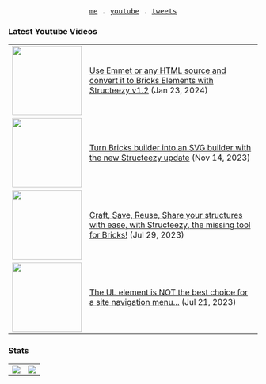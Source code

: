 <p align="center">
  <samp>
    <a href="https://cedricbontems.fr">me</a> .
    <a href="https://youtube.com/@oxyprops">youtube</a> .
    <a href="https://twitter.com/cbontems">tweets</a>
  </samp>
</p>

### Latest Youtube Videos
<table>
<!-- YOUTUBE-VIDEOS-LIST:START --><tr><td><a href="https://www.youtube.com/watch?v=tdSoxo6KLkU"><img width="140px" src="https://i.ytimg.com/vi/tdSoxo6KLkU/mqdefault.jpg"></a></td>
<td><a href="https://www.youtube.com/watch?v=tdSoxo6KLkU">Use Emmet or any HTML source and convert it to Bricks Elements with Structeezy v1.2</a> (Jan 23, 2024)<br/></td></tr>
<tr><td><a href="https://www.youtube.com/watch?v=GQjL_Lq1YDE"><img width="140px" src="https://i.ytimg.com/vi/GQjL_Lq1YDE/mqdefault.jpg"></a></td>
<td><a href="https://www.youtube.com/watch?v=GQjL_Lq1YDE">Turn Bricks builder into an SVG builder with the new Structeezy update</a> (Nov 14, 2023)<br/></td></tr>
<tr><td><a href="https://www.youtube.com/watch?v=6OIdwGlzfjw"><img width="140px" src="https://i.ytimg.com/vi/6OIdwGlzfjw/mqdefault.jpg"></a></td>
<td><a href="https://www.youtube.com/watch?v=6OIdwGlzfjw">Craft, Save, Reuse, Share your structures with ease, with Structeezy, the missing tool for Bricks!</a> (Jul 29, 2023)<br/></td></tr>
<tr><td><a href="https://www.youtube.com/watch?v=u1-FUyJTcRE"><img width="140px" src="https://i.ytimg.com/vi/u1-FUyJTcRE/mqdefault.jpg"></a></td>
<td><a href="https://www.youtube.com/watch?v=u1-FUyJTcRE">The UL element is NOT the best choice for a site navigation menu...</a> (Jul 21, 2023)<br/></td></tr>
<!-- YOUTUBE-VIDEOS-LIST:END -->
</table>

### Stats
<table>
  <tr>
    <td>
      <img src="https://github-readme-stats.vercel.app/api?username=cbontems&show_icons=true&theme=transparent&hide_border=true" />
    </td>
    <td>
      <img src="https://github-readme-stats.vercel.app/api/top-langs/?username=cbontems&layout=compact&theme=transparent&hide_border=true" />
    </td>
  </tr>
</table>
